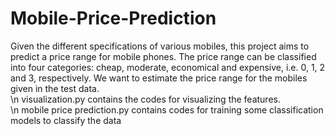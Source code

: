 # Mobile-Price-Prediction

Given the different specifications of various mobiles, this project aims to predict a price range for
mobile phones. The price range can be classified into four categories: cheap, moderate, economical
and expensive, i.e. 0, 1, 2 and 3, respectively. We want to estimate the price range for the mobiles
given in the test data.       
\n visualization.py contains the codes for visualizing the features.      
\n mobile price prediction.py contains codes for training some classification models to classify the data
